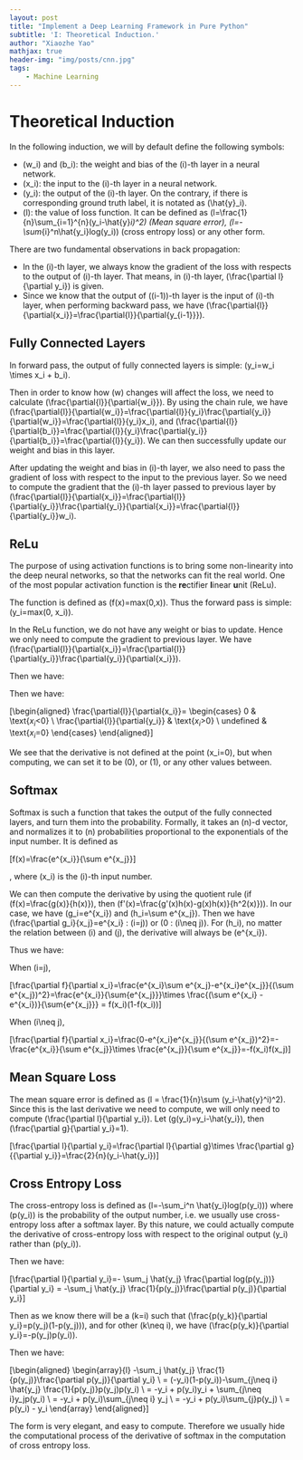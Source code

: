 ```yaml
---
layout: post
title: "Implement a Deep Learning Framework in Pure Python"
subtitle: 'I: Theoretical Induction.'
author: "Xiaozhe Yao"
mathjax: true
header-img: "img/posts/cnn.jpg"
tags:
    - Machine Learning
---
```


# Theoretical Induction

In the following induction, we will by default define the following
symbols:

  - \(w_i\) and \(b_i\): the weight and bias of the \(i\)-th layer in a
    neural network.
  - \(x_i\): the input to the \(i\)-th layer in a neural network.
  - \(y_i\): the output of the \(i\)-th layer. On the contrary, if there
    is corresponding ground truth label, it is notated as \(\hat{y}_i\).
  - \(l\): the value of loss function. It can be defined as
    \(l=\frac{1}{n}\sum_{i=1}^{n}(y_i-\hat{y}_i)^2\) (Mean square
    error), \(l=-\sum_{i}^n\hat{y_i}log(y_i)\) (cross entropy loss) or
    any other form.

There are two fundamental observations in back propagation:

  - In the \(i\)-th layer, we always know the gradient of the loss with
    respects to the output of \(i\)-th layer. That means, in \(i\)-th
    layer, \(\frac{\partial l}{\partial y_i}\) is given.
  - Since we know that the output of \((i-1)\)-th layer is the input of
    \(i\)-th layer, when performing backward pass, we have
    \(\frac{\partial{l}}{\partial{x_i}}=\frac{\partial{l}}{\partial{y_{i-1}}}\).

## Fully Connected Layers

In forward pass, the output of fully connected layers is simple:
\(y_i=w_i \times x_i + b_i\).

Then in order to know how \(w\) changes will affect the loss, we need to
calculate \(\frac{\partial{l}}{\partial{w_i}}\). By using the chain
rule, we have
\(\frac{\partial{l}}{\partial{w_i}}=\frac{\partial{l}}{y_i}\frac{\partial{y_i}}{\partial{w_i}}=\frac{\partial{l}}{y_i}x_i\),
and
\(\frac{\partial{l}}{\partial{b_i}}=\frac{\partial{l}}{y_i}\frac{\partial{y_i}}{\partial{b_i}}=\frac{\partial{l}}{y_i}\).
We can then successfully update our weight and bias in this layer.

After updating the weight and bias in \(i\)-th layer, we also need to
pass the gradient of loss with respect to the input to the previous
layer. So we need to compute the gradient that the \(i\)-th layer passed
to previous layer by
\(\frac{\partial{l}}{\partial{x_i}}=\frac{\partial{l}}{\partial{y_i}}\frac{\partial{y_i}}{\partial{x_i}}=\frac{\partial{l}}{\partial{y_i}}w_i\).

## ReLu

The purpose of using activation functions is to bring some non-linearity
into the deep neural networks, so that the networks can fit the real
world. One of the most popular activation function is the **re**ctifier
**l**inear **u**nit (ReLu).

The function is defined as \(f(x)=max(0,x)\). Thus the forward pass is
simple: \(y_i=max(0, x_i)\).

In the ReLu function, we do not have any weight or bias to update. Hence
we only need to compute the gradient to previous layer. We have
\(\frac{\partial{l}}{\partial{x_i}}=\frac{\partial{l}}{\partial{y_i}}\frac{\partial{y_i}}{\partial{x_i}}\).

Then we have:

Then we have:

\[\begin{aligned}
\frac{\partial{l}}{\partial{x_i}}=
  \begin{cases}
    0 & \text{$x_i$<0}  \\
    \frac{\partial{l}}{\partial{y_i}} & \text{$x_i$>0} \\
    undefined & \text{$x_i$=0}
  \end{cases}
\end{aligned}\]

We see that the derivative is not defined at the point \(x_i=0\), but
when computing, we can set it to be \(0\), or \(1\), or any other values
between.

## Softmax

Softmax is such a function that takes the output of the fully connected
layers, and turn them into the probability. Formally, it takes an
\(n\)-d vector, and normalizes it to \(n\) probabilities proportional to
the exponentials of the input number. It is defined as

\[f(x)=\frac{e^{x_i}}{\sum e^{x_j}}\]

, where \(x_i\) is the \(i\)-th input number.

We can then compute the derivative by using the quotient rule (if
\(f(x)=\frac{g(x)}{h(x)}\), then
\(f'(x)=\frac{g'(x)h(x)-g(x)h(x)}{h^2(x)}\)). In our case, we have
\(g_i=e^{x_i}\) and \(h_i=\sum e^{x_j}\). Then we have
\(\frac{\partial g_i}{x_j}=e^{x_i} \: (i=j)\) or \(0 \: (i\neq j)\). For
\(h_i\), no matter the relation between \(i\) and \(j\), the derivative
will always be \(e^{x_i}\).

Thus we have:

When \(i=j\),

\[\frac{\partial f}{\partial x_i}=\frac{e^{x_i}\sum e^{x_j}-e^{x_i}e^{x_j}}{(\sum e^{x_j})^2}=\frac{e^{x_i}}{\sum{e^{x_j}}}\times \frac{(\sum e^{x_i} - e^{x_i})}{\sum{e^{x_j}}} = f(x_i)(1-f(x_i))\]

When \(i\neq j\),

\[\frac{\partial f}{\partial x_i}=\frac{0-e^{x_i}e^{x_j}}{(\sum e^{x_j})^2}=-\frac{e^{x_i}}{\sum e^{x_j}}\times \frac{e^{x_j}}{\sum e^{x_j}}=-f(x_i)f(x_j)\]

## Mean Square Loss

The mean square error is defined as
\(l = \frac{1}{n}\sum (y_i-\hat{y}^i)^2\). Since this is the last
derivative we need to compute, we will only need to compute
\(\frac{\partial l}{\partial y_i}\). Let \(g(y_i)=y_i-\hat{y_i}\), then
\(\frac{\partial g}{\partial y_i}=1\).

\[\frac{\partial l}{\partial y_i}=\frac{\partial l}{\partial g}\times \frac{\partial g}{{\partial y_i}}=\frac{2}{n}(y_i-\hat{y_i})\]

## Cross Entropy Loss

The cross-entropy loss is defined as
\(l=-\sum_i^n \hat{y_i}log(p(y_i))\) where \(p(y_i)\) is the probability
of the output number, i.e. we usually use cross-entropy loss after a
softmax layer. By this nature, we could actually compute the derivative
of cross-entropy loss with respect to the original output \(y_i\) rather
than \(p(y_i)\).

Then we have:

\[\frac{\partial l}{\partial y_i}=- \sum_j \hat{y_j} \frac{\partial log(p(y_j))}{\partial y_i} = -\sum_j \hat{y_j} \frac{1}{p(y_j)}\frac{\partial p(y_j)}{\partial y_i}\]

Then as we know there will be a \(k=i\) such that
\(\frac{p(y_k)}{\partial y_i}=p(y_j)(1-p(y_j))\), and for other
\(k\neq i\), we have \(\frac{p(y_k)}{\partial y_i}=-p(y_j)p(y_i)\).

Then we have:

\[\begin{aligned}
\begin{array}{l}
-\sum_j \hat{y_j} \frac{1}{p(y_j)}\frac{\partial p(y_j)}{\partial y_i} \\ 
= (-y_i)(1-p(y_i))-\sum_{j\neq i} \hat{y_j} \frac{1}{p(y_j)}p(y_j)p(y_i) \\
= -y_i + p(y_i)y_i + \sum_{j\neq i}y_jp(y_i) \\ 
= -y_i + p(y_i)\sum_{j\neq i} y_j \\ 
= -y_i + p(y_i)\sum_{j}p(y_j) \\
= p(y_i) - y_i
\end{array}
\end{aligned}\]

The form is very elegant, and easy to compute. Therefore we usually hide
the computational process of the derivative of softmax in the
computation of cross entropy loss.